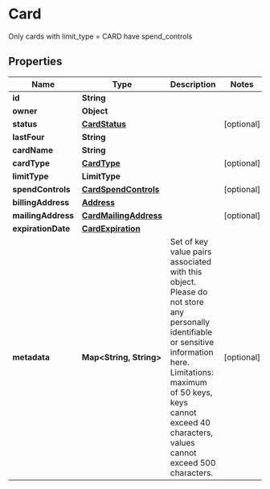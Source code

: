 

# Card

 Only cards with limit_type = CARD have spend_controls 

## Properties

| Name | Type | Description | Notes |
|------------ | ------------- | ------------- | -------------|
|**id** | **String** |  |  |
|**owner** | **Object** |  |  |
|**status** | [**CardStatus**](CardStatus.md) |  |  [optional] |
|**lastFour** | **String** |  |  |
|**cardName** | **String** |  |  |
|**cardType** | [**CardType**](CardType.md) |  |  [optional] |
|**limitType** | **LimitType** |  |  |
|**spendControls** | [**CardSpendControls**](CardSpendControls.md) |  |  [optional] |
|**billingAddress** | [**Address**](Address.md) |  |  |
|**mailingAddress** | [**CardMailingAddress**](CardMailingAddress.md) |  |  [optional] |
|**expirationDate** | [**CardExpiration**](CardExpiration.md) |  |  |
|**metadata** | **Map&lt;String, String&gt;** |  Set of key value pairs associated with this object. Please do not store any personally identifiable or sensitive information here. Limitations: maximum of 50 keys, keys cannot exceed 40 characters, values cannot exceed 500 characters.   |  [optional] |



